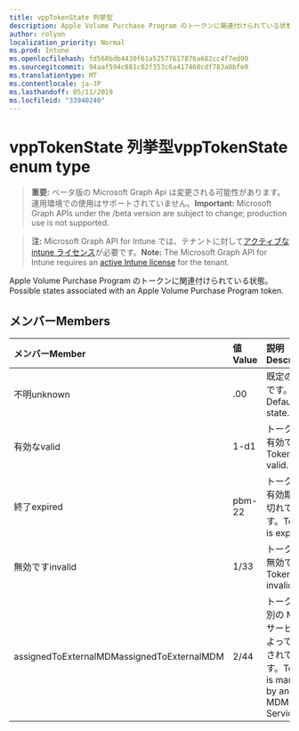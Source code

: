 ```yaml
---
title: vppTokenState 列挙型
description: Apple Volume Purchase Program のトークンに関連付けられている状態。
author: rolyon
localization_priority: Normal
ms.prod: Intune
ms.openlocfilehash: fd568bdb4430f61a52577617876a682cc4f7ed99
ms.sourcegitcommit: 94aaf594c881c02f353c6a417460cdf783a0bfe0
ms.translationtype: MT
ms.contentlocale: ja-JP
ms.lasthandoff: 05/11/2019
ms.locfileid: "33940240"
---
```

# <a name="vpptokenstate-enum-type"></a><span data-ttu-id="393f5-103">vppTokenState 列挙型</span><span class="sxs-lookup"><span data-stu-id="393f5-103">vppTokenState enum type</span></span>

> <span data-ttu-id="393f5-104">**重要:** ベータ版の Microsoft Graph Api は変更される可能性があります。運用環境での使用はサポートされていません。</span><span class="sxs-lookup"><span data-stu-id="393f5-104">**Important:** Microsoft Graph APIs under the /beta version are subject to change; production use is not supported.</span></span>

> <span data-ttu-id="393f5-105">**注:** Microsoft Graph API for Intune では、テナントに対して[アクティブな intune ライセンス](https://go.microsoft.com/fwlink/?linkid=839381)が必要です。</span><span class="sxs-lookup"><span data-stu-id="393f5-105">**Note:** The Microsoft Graph API for Intune requires an [active Intune license](https://go.microsoft.com/fwlink/?linkid=839381) for the tenant.</span></span>

<span data-ttu-id="393f5-106">Apple Volume Purchase Program のトークンに関連付けられている状態。</span><span class="sxs-lookup"><span data-stu-id="393f5-106">Possible states associated with an Apple Volume Purchase Program token.</span></span>

## <a name="members"></a><span data-ttu-id="393f5-107">メンバー</span><span class="sxs-lookup"><span data-stu-id="393f5-107">Members</span></span>
|<span data-ttu-id="393f5-108">メンバー</span><span class="sxs-lookup"><span data-stu-id="393f5-108">Member</span></span>|<span data-ttu-id="393f5-109">値</span><span class="sxs-lookup"><span data-stu-id="393f5-109">Value</span></span>|<span data-ttu-id="393f5-110">説明</span><span class="sxs-lookup"><span data-stu-id="393f5-110">Description</span></span>|
|:---|:---|:---|
|<span data-ttu-id="393f5-111">不明</span><span class="sxs-lookup"><span data-stu-id="393f5-111">unknown</span></span>|<span data-ttu-id="393f5-112">.0</span><span class="sxs-lookup"><span data-stu-id="393f5-112">0</span></span>|<span data-ttu-id="393f5-113">既定の状態です。</span><span class="sxs-lookup"><span data-stu-id="393f5-113">Default state.</span></span>|
|<span data-ttu-id="393f5-114">有効な</span><span class="sxs-lookup"><span data-stu-id="393f5-114">valid</span></span>|<span data-ttu-id="393f5-115">1-d</span><span class="sxs-lookup"><span data-stu-id="393f5-115">1</span></span>|<span data-ttu-id="393f5-116">トークンが有効です。</span><span class="sxs-lookup"><span data-stu-id="393f5-116">Token is valid.</span></span>|
|<span data-ttu-id="393f5-117">終了</span><span class="sxs-lookup"><span data-stu-id="393f5-117">expired</span></span>|<span data-ttu-id="393f5-118">pbm-2</span><span class="sxs-lookup"><span data-stu-id="393f5-118">2</span></span>|<span data-ttu-id="393f5-119">トークンの有効期限が切れています。</span><span class="sxs-lookup"><span data-stu-id="393f5-119">Token is expired.</span></span>|
|<span data-ttu-id="393f5-120">無効です</span><span class="sxs-lookup"><span data-stu-id="393f5-120">invalid</span></span>|<span data-ttu-id="393f5-121">1/3</span><span class="sxs-lookup"><span data-stu-id="393f5-121">3</span></span>|<span data-ttu-id="393f5-122">トークンが無効です。</span><span class="sxs-lookup"><span data-stu-id="393f5-122">Token is invalid.</span></span>|
|<span data-ttu-id="393f5-123">assignedToExternalMDM</span><span class="sxs-lookup"><span data-stu-id="393f5-123">assignedToExternalMDM</span></span>|<span data-ttu-id="393f5-124">2/4</span><span class="sxs-lookup"><span data-stu-id="393f5-124">4</span></span>|<span data-ttu-id="393f5-125">トークンは別の MDM サービスによって管理されています。</span><span class="sxs-lookup"><span data-stu-id="393f5-125">Token is managed by another MDM Service.</span></span>|




